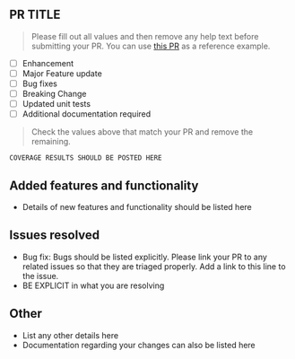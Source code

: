 ## PR TITLE
> Please fill out all values and then remove any help text before submitting your PR.
> You can use [this PR](https://github.com/CrowdStrike/falconpy/pull/67) as a reference example.

- [ ] Enhancement
- [ ] Major Feature update
- [ ] Bug fixes 
- [ ] Breaking Change
- [ ] Updated unit tests
- [ ] Additional documentation required

> Check the values above that match your PR and remove the remaining.

```shell
COVERAGE RESULTS SHOULD BE POSTED HERE
```

## Added features and functionality
+ Details of new features and functionality should be listed here

## Issues resolved
+ Bug fix: Bugs should be listed explicitly. Please link your PR to any related issues so that they are triaged properly. Add a link to this line to the issue.
+ BE EXPLICIT in what you are resolving

## Other
+ List any other details here
+ Documentation regarding your changes can also be listed here

